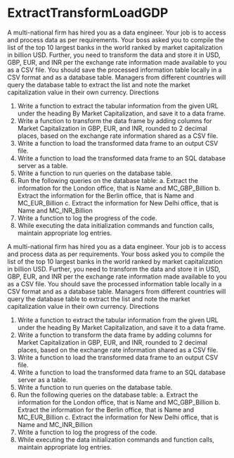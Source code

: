 # ExtractTransformLoadGDP
A multi-national firm has hired you as a data engineer. Your job is to access and process data as per requirements.
Your boss asked you to compile the list of the top 10 largest banks in the world ranked by market capitalization in billion USD. Further, you need to transform the data and store it in USD, GBP, EUR, and INR per the exchange rate information made available to you as a CSV file. You should save the processed information table locally in a CSV format and as a database table. Managers from different countries will query the database table to extract the list and note the market capitalization value in their own currency.
Directions
1.	Write a function to extract the tabular information from the given URL under the heading By Market Capitalization, and save it to a data frame.
2.	Write a function to transform the data frame by adding columns for Market Capitalization in GBP, EUR, and INR, rounded to 2 decimal places, based on the exchange rate information shared as a CSV file.
3.	Write a function to load the transformed data frame to an output CSV file.
4.	Write a function to load the transformed data frame to an SQL database server as a table.
5.	Write a function to run queries on the database table.
6.	Run the following queries on the database table:
a. Extract the information for the London office, that is Name and MC_GBP_Billion
b. Extract the information for the Berlin office, that is Name and MC_EUR_Billion
c. Extract the information for New Delhi office, that is Name and MC_INR_Billion
7.	Write a function to log the progress of the code.
8.	While executing the data initialization commands and function calls, maintain appropriate log entries.


A multi-national firm has hired you as a data engineer. Your job is to access and process data as per requirements.
Your boss asked you to compile the list of the top 10 largest banks in the world ranked by market capitalization in billion USD. Further, you need to transform the data and store it in USD, GBP, EUR, and INR per the exchange rate information made available to you as a CSV file. You should save the processed information table locally in a CSV format and as a database table. Managers from different countries will query the database table to extract the list and note the market capitalization value in their own currency.
Directions
1.	Write a function to extract the tabular information from the given URL under the heading By Market Capitalization, and save it to a data frame.
2.	Write a function to transform the data frame by adding columns for Market Capitalization in GBP, EUR, and INR, rounded to 2 decimal places, based on the exchange rate information shared as a CSV file.
3.	Write a function to load the transformed data frame to an output CSV file.
4.	Write a function to load the transformed data frame to an SQL database server as a table.
5.	Write a function to run queries on the database table.
6.	Run the following queries on the database table:
a. Extract the information for the London office, that is Name and MC_GBP_Billion
b. Extract the information for the Berlin office, that is Name and MC_EUR_Billion
c. Extract the information for New Delhi office, that is Name and MC_INR_Billion
7.	Write a function to log the progress of the code.
8.	While executing the data initialization commands and function calls, maintain appropriate log entries.
